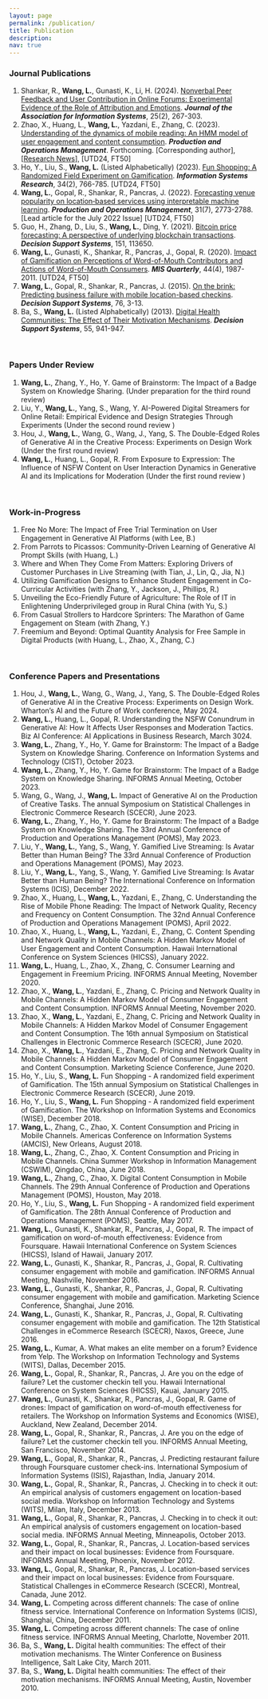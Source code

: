```yaml
---
layout: page
permalink: /publication/
title: Publication
description: 
nav: true
---
```


### Journal Publications
1. Shankar, R., **Wang, L.**, Gunasti, K., Li, H. (2024). [Nonverbal Peer Feedback and User Contribution in Online Forums: Experimental Evidence of the Role of Attribution and Emotions](https://aisel.aisnet.org/jais/vol25/iss2/7/). ***Journal of the Association for Information Systems***, 25(2), 267-303.
1. Zhao, X., Huang, L., **Wang, L.**, Yazdani, E., Zhang, C. (2023). [Understanding of the dynamics of mobile reading: An HMM model of user engagement and content consumption](https://doi.org/10.1111/poms.13964). ***Production and Operations Management***. Forthcoming. [Corresponding author], [[Research News](https://www.psu.edu/news/smeal-college-business/story/penn-state-smeal-research-reveals-factors-affect-mobile-reader/)], [UTD24, FT50]
1. Ho, Y., Liu, S., **Wang, L.** (Listed Alphabetically) (2023). [Fun Shopping: A Randomized Field Experiment on Gamification](https://pubsonline.informs.org/doi/pdf/10.1287/isre.2022.1147). ***Information Systems Research***, 34(2), 766-785.  [UTD24, FT50]
1. **Wang, L.**, Gopal, R., Shankar, R., Pancras, J. (2022). [Forecasting venue popularity on location‐based services using interpretable machine learning](https://doi.org/10.1111/poms.13727). ***Production and Operations Management***, 31(7), 2773-2788. [Lead article for the July 2022 Issue] [UTD24, FT50]
1. Guo, H., Zhang, D., Liu, S., **Wang, L.**, Ding, Y. (2021). [Bitcoin price forecasting: A perspective of underlying blockchain transactions](https://doi.org/10.1016/j.dss.2021.113650). ***Decision Support Systems***, 151, 113650.
1. **Wang, L.**, Gunasti, K., Shankar, R., Pancras, J., Gopal, R. (2020). [Impact of Gamification on Perceptions of Word-of-Mouth Contributors and Actions of Word-of-Mouth Consumers](https://misq.umn.edu/impact-of-gamification-on-perceptions-of-word-of-moutn-contributors-and-actions-of-word-of-mouth-consumers.html). ***MIS Quarterly***, 44(4), 1987-2011. [UTD24, FT50]
1. **Wang, L.**, Gopal, R., Shankar, R., Pancras, J. (2015). [On the brink: Predicting business failure with mobile location-based checkins](https://doi.org/10.1016/j.dss.2015.04.010). ***Decision Support Systems***, 76, 3-13.
1. Ba, S., **Wang, L.**  (Listed Alphabetically) (2013). [Digital Health Communities: The Effect of Their Motivation Mechanisms](https://doi.org/10.1016/j.dss.2013.01.003). ***Decision Support Systems***, 55, 941-947.
<br>

### Papers Under Review
1. **Wang, L.**, Zhang, Y., Ho, Y. Game of Brainstorm: The Impact of a Badge System on Knowledge Sharing. (Under preparation for the third round review) 
1. Liu, Y., **Wang, L.**, Yang, S., Wang, Y. AI-Powered Digital Streamers for Online Retail: Empirical Evidence and Design Strategies Through Experiments (Under the second round review )
1. Hou, J., **Wang, L.**, Wang, G., Wang, J., Yang, S. The Double-Edged Roles of Generative AI in the Creative Process: Experiments on Design Work (Under the first round review)
1. **Wang, L.**, Huang, L., Gopal, R. From Exposure to Expression: The Influence of NSFW Content on User Interaction Dynamics in Generative AI and its Implications for Moderation (Under the first round review )
<br>

### Work-in-Progress
1. Free No More: The Impact of Free Trial Termination on User Engagement in Generative AI Platforms (with Lee, B.)
1. From Parrots to Picassos: Community-Driven Learning of Generative AI Prompt Skills (with Huang, L.)
1. Where and When They Come From Matters: Exploring Drivers of Customer Purchases in Live Streaming (with Tian, J., Lin, Q., Jia, N.)
1. Utilizing Gamification Designs to Enhance Student Engagement in Co-Curricular Activities (with Zhang, Y., Jackson, J., Phillips, R.)
1. Unveiling the Eco-Friendly Future of Agriculture: The Role of IT in Enlightening Underprivileged group in Rural China (with Yu, S.)
1. From Casual Strollers to Hardcore Sprinters: The Marathon of Game Engagement on Steam (with Zhang, Y.)
1. Freemium and Beyond: Optimal Quantity Analysis for Free Sample in Digital Products (with Huang, L., Zhao, X., Zhang, C.)
<br>


### Conference Papers and Presentations
1. Hou, J., **Wang, L.**, Wang, G., Wang, J., Yang, S. The Double-Edged Roles of Generative AI in the Creative Process: Experiments on Design Work. Wharton’s AI and the Future of Work conference, May 2024.
1. **Wang, L.**, Huang, L., Gopal, R. Understanding the NSFW Conundrum in Generative AI: How It Affects User Responses and Moderation Tactics. Biz AI Conference: AI Applications in Business Research, March 3024.
1. **Wang, L.**, Zhang, Y., Ho, Y. Game for Brainstorm: The Impact of a Badge System on Knowledge Sharing. Conference on Information Systems and Technology (CIST), October 2023.
1. **Wang, L.**, Zhang, Y., Ho, Y. Game for Brainstorm: The Impact of a Badge System on Knowledge Sharing. INFORMS Annual Meeting, October 2023.
1. Wang, G., Wang, J., **Wang, L.** Impact of Generative AI on the Production of Creative Tasks. The annual Symposium on Statistical Challenges in Electronic Commerce Research (SCECR), June 2023.
1. **Wang, L.**, Zhang, Y., Ho, Y. Game for Brainstorm: The Impact of a Badge System on Knowledge Sharing. The 33rd Annual Conference of Production and Operations Management (POMS), May 2023.
1. Liu, Y., **Wang, L.**, Yang, S., Wang, Y. Gamified Live Streaming: Is Avatar Better than Human Being? The 33rd Annual Conference of Production and Operations Management (POMS), May 2023.
1. Liu, Y., **Wang, L.**, Yang, S., Wang, Y. Gamified Live Streaming: Is Avatar Better than Human Being? The International Conference on Information Systems (ICIS), December 2022.
1. Zhao, X., Huang, L., **Wang, L.**, Yazdani, E., Zhang, C. Understanding the Rise of Mobile Phone Reading: The Impact of Network Quality, Recency and Frequency on Content Consumption. The 32nd Annual Conference of Production and Operations Management (POMS), April 2022.
1. Zhao, X., Huang, L., **Wang, L.**, Yazdani, E., Zhang, C. Content Spending and Network Quality in Mobile Channels: A Hidden Markov Model of User Engagement and Content Consumption. Hawaii International Conference on System Sciences (HICSS), January 2022.
1. **Wang, L.**, Huang, L., Zhao, X., Zhang, C. Consumer Learning and Engagement in Freemium Pricing. INFORMS Annual Meeting, November 2020.
1. Zhao, X., **Wang, L.**, Yazdani, E., Zhang, C. Pricing and Network Quality in Mobile Channels: A Hidden Markov Model of Consumer Engagement and Content Consumption. INFORMS Annual Meeting, November 2020.
1. Zhao, X., **Wang, L.**, Yazdani, E., Zhang, C. Pricing and Network Quality in Mobile Channels: A Hidden Markov Model of Consumer Engagement and Content Consumption. The 16th annual Symposium on Statistical Challenges in Electronic Commerce Research (SCECR), June 2020.
1. Zhao, X., **Wang, L.**, Yazdani, E., Zhang, C. Pricing and Network Quality in Mobile Channels: A Hidden Markov Model of Consumer Engagement and Content Consumption. Marketing Science Conference, June 2020.
1. Ho, Y., Liu, S., **Wang, L.** Fun Shopping - A randomized field experiment of Gamification. The 15th annual Symposium on Statistical Challenges in Electronic Commerce Research (SCECR), June 2019.
1. Ho, Y., Liu, S., **Wang, L.** Fun Shopping - A randomized field experiment of Gamification. The Workshop on Information Systems and Economics (WISE), December 2018.
1. **Wang, L.**, Zhang, C., Zhao, X. Content Consumption and Pricing in Mobile Channels. Americas Conference on Information Systems (AMCIS), New Orleans, August 2018.
1. **Wang, L.**, Zhang, C., Zhao, X. Content Consumption and Pricing in Mobile Channels. China Summer Workshop in Information Management (CSWIM), Qingdao, China, June 2018.
1. **Wang, L.**, Zhang, C., Zhao, X. Digital Content Consumption in Mobile Channels. The 29th Annual Conference of Production and Operations Management (POMS), Houston, May 2018.
1. Ho, Y., Liu, S., **Wang, L.** Fun Shopping - A randomized field experiment of Gamification. The 28th Annual Conference of Production and Operations Management (POMS), Seattle, May 2017.
1. **Wang, L.**, Gunasti, K., Shankar, R., Pancras, J., Gopal, R. The impact of gamification on word-of-mouth effectiveness: Evidence from Foursquare. Hawaii International Conference on System Sciences (HICSS), Island of Hawaii, January 2017.
1. **Wang, L.**, Gunasti, K., Shankar, R., Pancras, J., Gopal, R. Cultivating consumer engagement with mobile and gamification. INFORMS Annual Meeting, Nashville, November 2016.
1. **Wang, L.**, Gunasti, K., Shankar, R., Pancras, J., Gopal, R. Cultivating consumer engagement with mobile and gamification. Marketing Science Conference, Shanghai, June 2016.
1. **Wang, L.**, Gunasti, K., Shankar, R., Pancras, J., Gopal, R. Cultivating consumer engagement with mobile and gamification. The 12th Statistical Challenges in eCommerce Research (SCECR), Naxos, Greece, June 2016.
1. **Wang, L.**, Kumar, A. What makes an elite member on a forum? Evidence from Yelp. The Workshop on Information Technology and Systems (WITS), Dallas, December 2015.
1. **Wang, L.**, Gopal, R., Shankar, R., Pancras, J. Are you on the edge of failure? Let the customer checkin tell you. Hawaii International Conference on System Sciences (HICSS), Kauai, January 2015.
1. **Wang, L.**, Gunasti, K., Shankar, R., Pancras, J., Gopal, R. Game of drones: Impact of gamification on word-of-mouth effectiveness for retailers. The Workshop on Information Systems and Economics (WISE), Auckland, New Zealand, December 2014.
1. **Wang, L.**, Gopal, R., Shankar, R., Pancras, J. Are you on the edge of failure? Let the customer checkin tell you. INFORMS Annual Meeting, San Francisco, November 2014.
1. **Wang, L.**, Gopal, R., Shankar, R., Pancras, J. Predicting restaurant failure through Foursquare customer check-ins. International Symposium of Information Systems (ISIS), Rajasthan, India, January 2014.
1. **Wang, L.**, Gopal, R., Shankar, R., Pancras, J. Checking in to check it out: An empirical analysis of customers engagement on location-based social media. Workshop on Information Technology and Systems (WITS), Milan, Italy, December 2013.
1. **Wang, L.**, Gopal, R., Shankar, R., Pancras, J. Checking in to check it out: An empirical analysis of customers engagement on location-based social media. INFORMS Annual Meeting, Minneapolis, October 2013.
1. **Wang, L.**, Gopal, R., Shankar, R., Pancras, J. Location-based services and their impact on local businesses: Evidence from Foursquare. INFORMS Annual Meeting, Phoenix, November 2012.
1. **Wang, L.**, Gopal, R., Shankar, R., Pancras, J. Location-based services and their impact on local businesses: Evidence from Foursquare. Statistical Challenges in eCommerce Research (SCECR), Montreal, Canada, June 2012.
1. **Wang, L.** Competing across different channels: The case of online fitness service. International Conference on Information Systems (ICIS), Shanghai, China, December 2011.
1. **Wang, L.** Competing across different channels: The case of online fitness service. INFORMS Annual Meeting, Charlotte, November 2011.
1. Ba, S., **Wang, L.** Digital health communities: The effect of their motivation mechanisms. The Winter Conference on Business Intelligence, Salt Lake City, March 2011.
1. Ba, S., **Wang, L.** Digital health communities: The effect of their motivation mechanisms. INFORMS Annual Meeting, Austin, November 2010.
